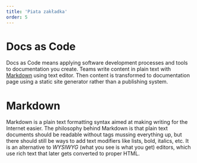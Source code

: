 ```yaml
---
title: 'Piata zakładka'
order: 5
---
```


# Docs as Code

Docs as Code means applying software development processes and tools to
documentation you create. Teams write content in plain text with
[Markdown](https://www.markdownguide.org/) using text editor. Then content is
transformed to documentation page using a static site generator rather than
a publishing system.

# Markdown

Markdown is a plain text formatting syntax aimed at making writing for the Internet easier.
The philosophy behind Markdown is that plain text documents should be readable without
tags mussing everything up, but there should still be ways to add text modifiers
like lists, bold, italics, etc. It is an alternative to _WYSIWYG_ (what you see is what
you get) editors, which use rich text that later gets converted to proper HTML.

